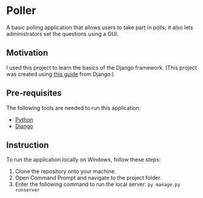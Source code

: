 # Poller
A basic polling application that allows users to take part in polls; it also lets administrators set the questions using a GUI.


## Motivation
I used this project to learn the basics of the Django framework. (This project was created using [this guide](https://docs.djangoproject.com/en/4.1/intro/tutorial01/) from Django.)


## Pre-requisites
The following tools are needed to run this application:
- [Python](www.python.org/downloads/)
- [Django](https://docs.djangoproject.com/en/4.1/intro/install/)


## Instruction
To run the application locally on Windows, follow these steps:

1. Clone the repository onto your machine.
2. Open Command Prompt and navigate to the project folder.
3. Enter the following command to run the local server: `py manage.py runserver`
